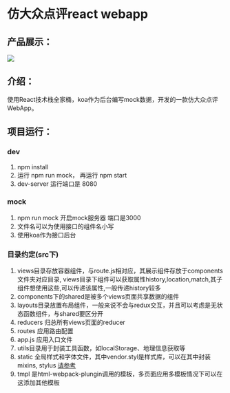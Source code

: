 仿大众点评react webapp
==========
## 产品展示： 
<img src="https://github.com/wsyxl365/react-webapp-dzdp/blob/master/dzdp-show.jpg"/>

## 介绍： 
使用React技术栈全家桶，koa作为后台编写mock数据，开发的一款仿大众点评WebApp。

## 项目运行： 
### dev 
1. npm install
2. 运行 npm run mock， 再运行 npm start
3. dev-server 运行端口是 8080

### mock 
1. npm run mock 开启mock服务器 端口是3000
3. 文件名可以为使用接口的组件名小写
3. 使用koa作为接口后台

### 目录约定(src下)
1. views目录存放容器组件，与route.js相对应，其展示组件存放于components文件夹对应目录, views目录下组件可以获取属性history,location,match,其子组件想使用这些,可以传递该属性,一般传递history较多
2. components下的shared是被多个views页面共享数据的组件
3. layouts目录放置布局组件，一般来说不会与redux交互，并且可以考虑是无状态函数组件，与shared要区分开
4. reducers 归总所有views页面的reducer
5. routes 应用路由配置
6. app.js 应用入口文件
7. utils目录用于封装工具函数，如localStorage、地理信息获取等
8. static 全局样式和字体文件，其中vendor.styl是样式库，可以在其中封装mixins, stylus [请参考](http://www.zhangxinxu.com/jq/stylus/)
9. tmpl 是html-webpack-plungin调用的模板，多页面应用多模板情况下可以在这添加其他模板


